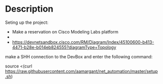 # Description

Seting up the project:

- Make a reservation on Cisco Modeling Labs platform 
- 
- https://devnetsandbox.cisco.com/RM/Diagram/Index/45100600-b413-4471-b28e-b014eb824555?diagramType=Topology

make a SHH connection to the DevBox and enter the following command:

source <(curl https://raw.githubusercontent.com/aamargant/net_automation/master/setup.sh)

